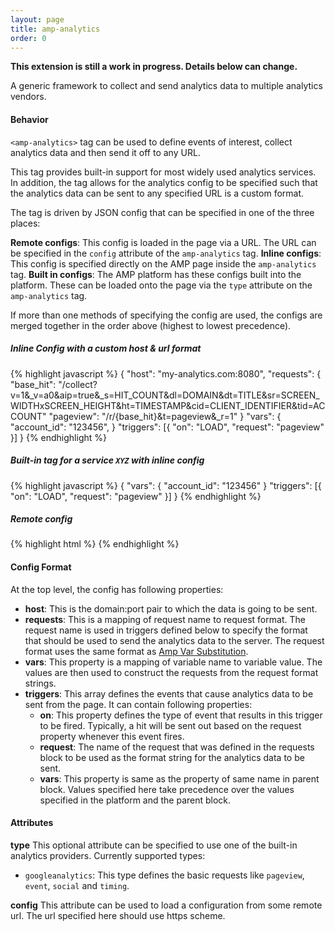 ```yaml
---
layout: page
title: amp-analytics
order: 0
---
```


<!---
Copyright 2015 The AMP HTML Authors. All Rights Reserved.

Licensed under the Apache License, Version 2.0 (the "License");
you may not use this file except in compliance with the License.
You may obtain a copy of the License at

      http://www.apache.org/licenses/LICENSE-2.0

Unless required by applicable law or agreed to in writing, software
distributed under the License is distributed on an "AS-IS" BASIS,
WITHOUT WARRANTIES OR CONDITIONS OF ANY KIND, either express or implied.
See the License for the specific language governing permissions and
limitations under the License.
-->

**This extension is still a work in progress. Details below can change.**



A generic framework to collect and send analytics data to multiple analytics vendors.

#### <a name="behavior"></a>Behavior

`<amp-analytics>` tag can be used to define events of interest, collect analytics data and then send it off to any URL.

This tag provides built-in support for most widely used analytics services. In addition, the tag allows for the analytics config to be specified such that the analytics data can be sent to any specified URL is a custom format.

The tag is driven by JSON config that can be specified in one of the three places:

**Remote configs**: This config is loaded in the page via a URL. The URL can be specified in the `config` attribute of the `amp-analytics` tag.
**Inline configs**: This config is specified directly on the AMP page inside the `amp-analytics` tag.
**Built in configs**: The AMP platform has these configs built into the platform. These can be loaded onto the page via the `type` attribute on the `amp-analytics` tag.

If more than one methods of specifying the config are used, the configs are merged together in the order above (highest to lowest precedence).


##### <a name="inline"></a>Inline Config with a custom host & url format
{% highlight javascript %}
<amp-analytics>
{
  "host": "my-analytics.com:8080",
  "requests": {
    "base_hit": "/collect?v=1&_v=a0&aip=true&_s=HIT_COUNT&dl=DOMAIN&dt=TITLE&sr=SCREEN_WIDTHxSCREEN_HEIGHT&ht=TIMESTAMP&cid=CLIENT_IDENTIFIER&tid=ACCOUNT"
    "pageview": "/r/{base_hit}&t=pageview&_r=1"
  }
  "vars": {
    "account_id": "123456",
  }
  "triggers": [{
    "on": "LOAD",
    "request": "pageview"
  }]
}
</amp-analytics>
{% endhighlight %}
##### <a name="builtin"></a>Built-in tag for a service `XYZ` with inline config

{% highlight javascript %}
<amp-analytics type="xyz">
{
  "vars": { "account_id": "123456" }
  "triggers": [{
    "on": "LOAD",
    "request": "pageview"
  }]
}
</amp-analytics>
{% endhighlight %}

##### <a name="remote"></a>Remote config

{% highlight html %}
<amp-analytics
  config="my-config.com/pub=123456"></amp-analytics>
{% endhighlight %}

####  <a name="format"></a>Config Format

At the top level, the config has following properties:
- **host**: This is the domain:port pair to which the data is going to be sent.
-  **requests**: This is a mapping of request name to request format. The request name is used in triggers defined below to specify the format that should be used to send the analytics data to the server. The request format uses the same format as [Amp Var Substitution](https://github.com/ampproject/amphtml/blob/master/spec/amp-var-substitutions.md).
- **vars**: This property is a mapping of variable name to variable value. The values are then used to construct the requests from the request format strings.
- **triggers**: This array defines the events that cause analytics data to be sent from the page. It can contain following properties:
    -  **on**: This property defines the type of event that results in this trigger to be fired. Typically, a hit will be sent out based on the request property whenever this event fires.
    -  **request**: The name of the request that was defined in the requests block to be used as the format string for the analytics data to be sent.
    -  **vars**: This property is same as the property of same name in parent block. Values specified here take precedence over the values specified in the platform and the parent block. 


#### <a name="attributes"></a>Attributes

**type**
This optional attribute can be specified to use one of the built-in analytics providers. Currently supported types:
- `googleanalytics`: This type defines the basic requests like `pageview`,  `event`, `social` and `timing`.

**config**
This attribute can be used to load a configuration from some remote url. The url specified here should use https scheme.
